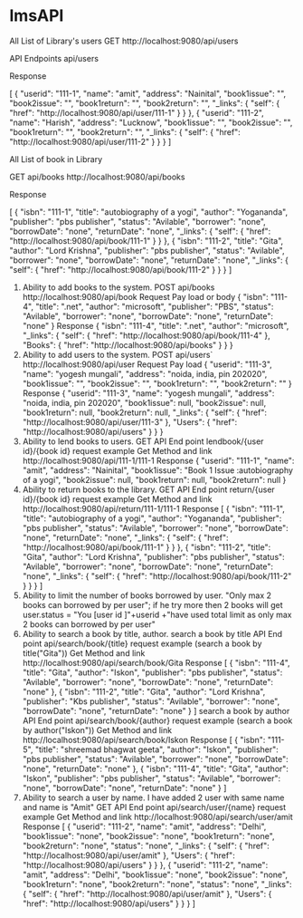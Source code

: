# lmsAPI
All List of Library's users
GET
http://localhost:9080/api/users

API Endpoints api/users

Response

[
    {
        "userid": "111-1",
        "name": "amit",
        "address": "Nainital",
        "book1issue": "",
        "book2issue": "",
        "book1return": "",
        "book2return": "",
        "_links": {
            "self": {
                "href": "http://localhost:9080/api/user/111-1"
            }
        }
    },
    {
        "userid": "111-2",
        "name": "Harish",
        "address": "Lucknow",
        "book1issue": "",
        "book2issue": "",
        "book1return": "",
        "book2return": "",
        "_links": {
            "self": {
                "href": "http://localhost:9080/api/user/111-2"
            }
        }
    }
]


All List of book in Library

GET
api/books
http://localhost:9080/api/books

Response

[
    {
        "isbn": "111-1",
        "title": "autobiography of a yogi",
        "author": "Yogananda",
        "publisher": "pbs publisher",
        "status": "Avilable",
        "borrower": "none",
        "borrowDate": "none",
        "returnDate": "none",
        "_links": {
            "self": {
                "href": "http://localhost:9080/api/book/111-1"
            }
        }
    },
    {
        "isbn": "111-2",
        "title": "Gita",
        "author": "Lord Krishna",
        "publisher": "pbs publisher",
        "status": "Avilable",
        "borrower": "none",
        "borrowDate": "none",
        "returnDate": "none",
        "_links": {
            "self": {
                "href": "http://localhost:9080/api/book/111-2"
            }
        }
    }
]
1.	Ability to add books to the system.
POST api/books
http://localhost:9080/api/book
Request Pay load or body
{ "isbn": "111-4", "title": ".net", "author": "microsoft", "publisher": "PBS", "status": "Avilable", "borrower": "none", "borrowDate": "none", "returnDate": "none"
}
Response
{ "isbn": "111-4", "title": ".net", "author": "microsoft", "_links": { "self": { "href": "http://localhost:9080/api/book/111-4" }, "Books": { "href": "http://localhost:9080/api/books" } } }
2.	Ability to add users to the system.
POST api/users`
http://localhost:9080/api/user
Request Pay load
{ "userid": "111-3", "name": "yogesh mungali", "address": "noida, india, pin 202020", "book1issue": "", "book2issue": "", "book1return": "", "book2return": ""
}
Response
{ "userid": "111-3", "name": "yogesh mungali", "address": "noida, india, pin 202020", "book1issue": null, "book2issue": null, "book1return": null, "book2return": null, "_links": { "self": { "href": "http://localhost:9080/api/user/111-3" }, "Users": { "href": "http://localhost:9080/api/users" } } }
3.	Ability to lend books to users.
GET API End point lendbook/{user id}/{book id} request example
Get Method and link
http://localhost:9080/api/111-1/111-1
Response { "userid": "111-1", "name": "amit", "address": "Nainital", "book1issue": "Book 1 Issue :autobiography of a yogi", "book2issue": null, "book1return": null, "book2return": null }
4.	Ability to return books to the library.
GET API End point return/{user id}/{book id}
request example
Get Method and link
http://localhost:9080/api/return/111-1/111-1
Response
[ { "isbn": "111-1", "title": "autobiography of a yogi", "author": "Yogananda", "publisher": "pbs publisher", "status": "Avilable", "borrower": "none", "borrowDate": "none", "returnDate": "none", "_links": { "self": { "href": "http://localhost:9080/api/book/111-1" } } }, { "isbn": "111-2", "title": "Gita", "author": "Lord Krishna", "publisher": "pbs publisher", "status": "Avilable", "borrower": "none", "borrowDate": "none", "returnDate": "none", "_links": { "self": { "href": "http://localhost:9080/api/book/111-2" } } } ]
5.	Ability to limit the number of books borrowed by user.
"Only max 2 books can borrowed by per user"; if he try more then 2 books will get user.status = "You [user id ]"+userid +"have used total limit as only max 2 books can borrowed by per user"
6.	Ability to search a book by title, author.
search a book by title API End point api/search/book/{title}
request example (search a book by title("Gita"))
Get Method and link http://localhost:9080/api/search/book/Gita
Response [ { "isbn": "111-4", "title": "Gita", "author": "Iskon", "publisher": "pbs publisher", "status": "Avilable", "borrower": "none", "borrowDate": "none", "returnDate": "none" }, { "isbn": "111-2", "title": "Gita", "author": "Lord Krishna", "publisher": "Kbs publisher", "status": "Avilable", "borrower": "none", "borrowDate": "none", "returnDate": "none" } ]
search a book by author API End point api/search/book/{author}
request example (search a book by author("Iskon"))
Get Method and link http://localhost:9080/api/search/book/Iskon
Response [ { "isbn": "111-5", "title": "shreemad bhagwat geeta", "author": "Iskon", "publisher": "pbs publisher", "status": "Avilable", "borrower": "none", "borrowDate": "none", "returnDate": "none" }, { "isbn": "111-4", "title": "Gita", "author": "Iskon", "publisher": "pbs publisher", "status": "Avilable", "borrower": "none", "borrowDate": "none", "returnDate": "none" } ]
7.	Ability to search a user by name.
I have added 2 user with same name and name is "Amit"
GET API End point api/search/user/{name}
request example
Get Method and link
http://localhost:9080/api/search/user/amit
Response [ { "userid": "111-2", "name": "amit", "address": "Delhi", "book1issue": "none", "book2issue": "none", "book1return": "none", "book2return": "none", "status": "none", "_links": { "self": { "href": "http://localhost:9080/api/user/amit" }, "Users": { "href": "http://localhost:9080/api/users" } } }, { "userid": "111-2", "name": "amit", "address": "Delhi", "book1issue": "none", "book2issue": "none", "book1return": "none", "book2return": "none", "status": "none", "_links": { "self": { "href": "http://localhost:9080/api/user/amit" }, "Users": { "href": "http://localhost:9080/api/users" } } } ]
